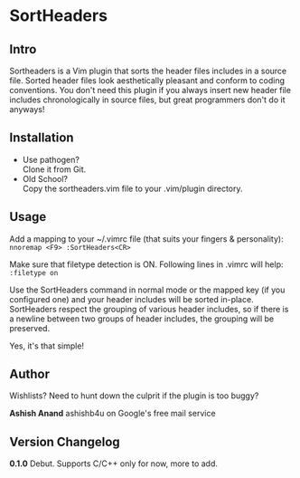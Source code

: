 SortHeaders
===========

Intro
-----
Sortheaders is a Vim plugin that sorts the header files includes in a source file. Sorted header files look aesthetically pleasant and conform to coding conventions. You don't need this plugin if you always insert new header file includes chronologically in source files, but great programmers don't do it anyways!

Installation
------------
* Use pathogen?  
  Clone it from Git.
* Old School?  
  Copy the sortheaders.vim file to your .vim/plugin directory.

Usage
-----
Add a mapping to your ~/.vimrc file (that suits your fingers & personality):  
  `nnoremap <F9> :SortHeaders<CR>`

Make sure that filetype detection is ON. Following lines in .vimrc will help:  
  `:filetype on`

Use the SortHeaders command in normal mode or the mapped key (if you configured one) and your header includes will be sorted in-place. SortHeaders respect the grouping of various header includes, so if there is a newline between two groups of header includes, the grouping will be preserved.

Yes, it's that simple!

Author
------
Wishlists?
Need to hunt down the culprit if the plugin is too buggy?

**Ashish Anand**
ashishb4u on Google's free mail service

Version Changelog
-----------------
**0.1.0**
Debut.
Supports C/C++ only for now, more to add.

